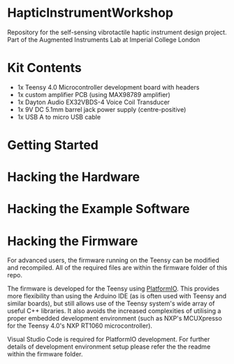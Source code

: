 # HapticInstrumentWorkshop
Repository for the self-sensing vibrotactile haptic instrument design project. Part of the Augmented Instruments Lab at Imperial College London

# Kit Contents

- 1x Teensy 4.0 Microcontroller development board with headers
- 1x custom amplifier PCB (using MAX98789 amplifier)
- 1x Dayton Audio EX32VBDS-4 Voice Coil Transducer
- 1x 9V DC 5.1mm barrel jack power supply (centre-positive)
- 1x USB A to micro USB cable

# Getting Started


# Hacking the Hardware

# Hacking the Example Software

# Hacking the Firmware
For advanced users, the firmware running on the Teensy can be modified and recompiled. All of the required files are within the firmware folder of this repo.

The firmware is developed for the Teensy using [PlatformIO](https://platformio.org). This provides more flexibility than using the Arduino IDE (as is often used with Teensy and similar boards), but still allows use of the Teensy system's wide array of useful C++ libraries. It also avoids the increased complexities of utilising a proper embedded development environment (such as NXP's MCUXpresso for the Teensy 4.0's NXP RT1060 microcontroller).

Visual Studio Code is required for PlatformIO development. For further details of development environment setup please refer the the readme within the firmware folder.